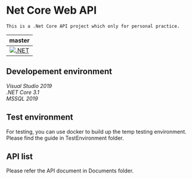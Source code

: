 # Net Core Web API
	This is a .Net Core API project which only for personal practice.
	
| master     |
| :-----------:  |
| [![.NET](https://github.com/AveryHu/NetCoreWebAPI/actions/workflows/dotnet.yml/badge.svg?branch=master)](https://github.com/AveryHu/NetCoreWebAPI/actions/workflows/dotnet.yml) |
 
## Developement environment

*Visual Studio 2019*  
*.NET Core 3.1*  
*MSSQL 2019*

## Test environment

For testing, you can use docker to build up the temp testing environment.
Please find the guide in TestEnvironment folder.

## API list

Please refer the API document in Documents folder.